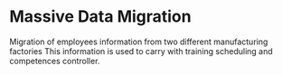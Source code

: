 # Massive Data Migration
Migration of employees information from two different manufacturing factories
This information is used to carry with training scheduling and competences controller. 
